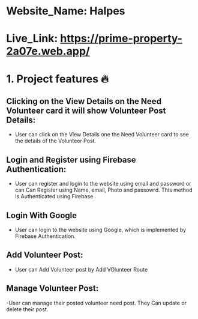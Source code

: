 
# Website_Name: Halpes
# Live_Link: https://prime-property-2a07e.web.app/

# 1. Project features 🔥

## Clicking on the View Details on the Need Volunteer  card it will show Volunteer Post Details:

- User can click on the View Details  one the Need Volunteer card to see the details of the Volunteer Post.

## Login and Register using Firebase Authentication:

- User can register and login to the website using email and password or can Can Register using Name, email, Photo and passowrd. This method is Authenticated using Firebase .

## Login With Google

- User can login to the website using Google, which is implemented by Firebase Authentication.

## Add Volunteer Post:
- User can Add Volunteer post by Add VOlunteer Route


## Manage Volunteer Post:
-User can manage their posted volunteer need post. They Can update or delete their post.



